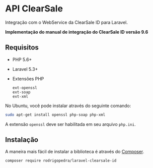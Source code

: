 # API ClearSale

Integração com o WebService da ClearSale ID para Laravel.

**Implementação do manual de integração do ClearSale ID versão 9.6**

## Requisitos

- PHP 5.6+
- Laravel 5.3+
- Extensões PHP
    
    ```
    ext-openssl
    ext-soap
    ext-xml
    ```

No Ubuntu, você pode instalar através do seguinte comando:

```bash
sudo apt-get install openssl php-soap php-xml
```

A extensão `openssl` deve ser habilitada em seu arquivo `php.ini`.

## Instalação

A maneira mais fácil de instalar a biblioteca é através do [Composer](http://getcomposer.org/).

```bash
composer require rodrigopedra/laravel-clearsale-id
```
